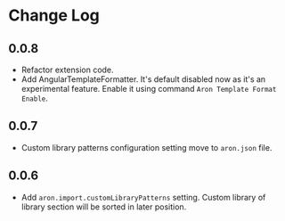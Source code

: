 # Change Log

## 0.0.8
- Refactor extension code.
- Add AngularTemplateFormatter. It's default disabled now as it's an experimental feature. Enable it using command `Aron Template Format Enable`.

## 0.0.7
- Custom library patterns configuration setting move to `aron.json` file.

## 0.0.6
- Add `aron.import.customLibraryPatterns` setting. Custom library of library section will be sorted in later position.
